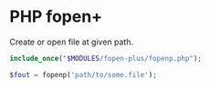 # PHP fopen+
Create or open file at given path.

```php
include_once("$MODULES/fopen-plus/fopenp.php");

$fout = fopenp('path/to/some.file');
```
